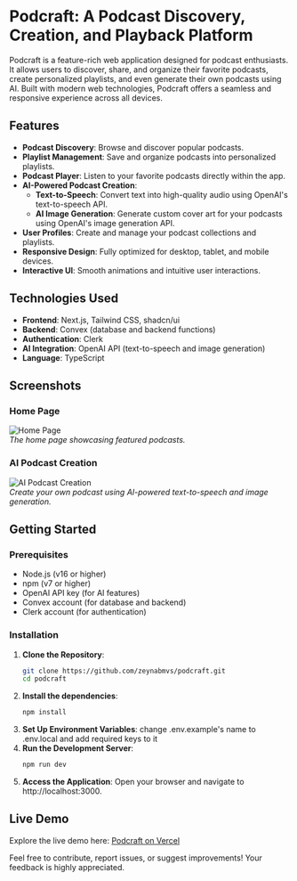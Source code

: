 # Podcraft: A Podcast Discovery, Creation, and Playback Platform

Podcraft is a feature-rich web application designed for podcast enthusiasts. It allows users to discover, share, and organize their favorite podcasts, create personalized playlists, and even generate their own podcasts using AI. Built with modern web technologies, Podcraft offers a seamless and responsive experience across all devices.

## Features

- **Podcast Discovery**: Browse and discover popular podcasts.
- **Playlist Management**: Save and organize podcasts into personalized playlists.
- **Podcast Player**: Listen to your favorite podcasts directly within the app.
- **AI-Powered Podcast Creation**:
  - **Text-to-Speech**: Convert text into high-quality audio using OpenAI's text-to-speech API.
  - **AI Image Generation**: Generate custom cover art for your podcasts using OpenAI's image generation API.
- **User Profiles**: Create and manage your podcast collections and playlists.
- **Responsive Design**: Fully optimized for desktop, tablet, and mobile devices.
- **Interactive UI**: Smooth animations and intuitive user interactions.

## Technologies Used

- **Frontend**: Next.js, Tailwind CSS, shadcn/ui
- **Backend**: Convex (database and backend functions)
- **Authentication**: Clerk
- **AI Integration**: OpenAI API (text-to-speech and image generation)
- **Language**: TypeScript

## Screenshots

### Home Page
![Home Page](screenshots/home.png)  
*The home page showcasing featured podcasts.*

### AI Podcast Creation
![AI Podcast Creation](screenshots/ai-creation.png)  
*Create your own podcast using AI-powered text-to-speech and image generation.*

## Getting Started

### Prerequisites

- Node.js (v16 or higher)
- npm (v7 or higher)
- OpenAI API key (for AI features)
- Convex account (for database and backend)
- Clerk account (for authentication)

### Installation

1. **Clone the Repository**:
   ```bash
   git clone https://github.com/zeynabmvs/podcraft.git
   cd podcraft
2. **Install the dependencies**:
    ```bash
    npm install
3. **Set Up Environment Variables**:
    change .env.example's name to .env.local and add required keys to it
4. **Run the Development Server**:
    ```bash
    npm run dev
5. **Access the Application**:
    Open your browser and navigate to http://localhost:3000.

## Live Demo

Explore the live demo here: [Podcraft on Vercel](https://podcraft-roan.vercel.app/)


Feel free to contribute, report issues, or suggest improvements! Your feedback is highly appreciated.
